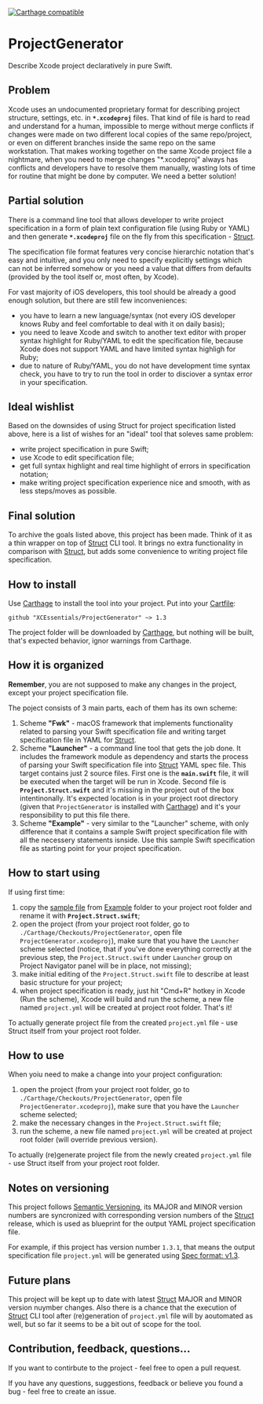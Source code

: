 [![Carthage compatible](https://img.shields.io/badge/Carthage-compatible-4BC51D.svg?style=flat)](https://github.com/Carthage/Carthage)

# ProjectGenerator

Describe Xcode project declaratively in pure Swift.

## Problem

Xcode uses an undocumented proprietary format for describing project structure, settings, etc. in **`*.xcodeproj`** files. That kind of file is hard to read and understand for a human, impossible to merge without merge conflicts if changes were made on two different local copies of the same repo/project, or even on different branches inside the same repo on the same workstation. That makes working together on the same Xcode project file a nightmare, when you need to merge changes "*.xcodeproj" always has conflicts and developers have to resolve them manually, wasting lots of time for routine that might be done by computer. We need a better solution!

## Partial solution

There is a command line tool that allows developer to write project specification in a form of plain text configuration file (using Ruby or YAML) and then generate **`*.xcodeproj`** file on the fly from this specification - [Struct](https://github.com/workshop/struct).

The specification file format features very concise hierarchic notation that's easy and intuitive, and you only need to specify explicitly settings which can not be inferred somehow or you need a value that differs from defaults (provided by the tool itself or, most often, by Xcode).

For vast majority of iOS developers, this tool should be already a good enough solution, but there are still few inconveniences:

- you have to learn a new language/syntax (not every iOS developer knows Ruby and feel comfortable to deal with it on daily basis);
- you need to leave Xcode and switch to another text editor with proper syntax highlight for Ruby/YAML to edit the specification file, because Xcode does not support YAML and have limited syntax highligh for Ruby;
- due to nature of Ruby/YAML, you do not have development time syntax check, you have to try to run the tool in order to disciover a syntax error in your specification.

## Ideal wishlist

Based on the downsides of using Struct for project specification listed above, here is a list of wishes for an "ideal" tool that soleves same problem:

- write project specification in pure Swift;
- use Xcode to edit specification file;
- get full syntax highlight and real time highlight of errors in specification notation;
- make writing project specification experience nice and smooth, with as less steps/moves as possible.

## Final solution

To archive the goals listed above, this project has been made. Think of it as a thin wrapper on top of [Struct](https://github.com/workshop/struct) CLI tool. It brings no extra functionality in comparison with [Struct](https://github.com/workshop/struct), but adds some convenience to writing project file specification.

## How to install

Use [Carthage](https://github.com/Carthage/Carthage) to install the tool into your project. Put into your [Cartfile](https://github.com/Carthage/Carthage/blob/master/Documentation/Artifacts.md#cartfile):

```
github "XCEssentials/ProjectGenerator" ~> 1.3
```

The project folder will be downloaded by [Carthage](https://github.com/Carthage/Carthage), but nothing will be built, that's expected behavior, ignor warnings from Carthage.

## How it is organized

**Remember**, you are not supposed to make any changes in the project, except your project specification file.

The poject consists of 3 main parts, each of them has its own scheme:

1. Scheme **"Fwk"** - macOS framework that implements functionality related to parsing your Swift specification file and writing target specification file in YAML for [Struct](https://github.com/workshop/struct).
2. Scheme **"Launcher"** - a command line tool that gets the job done. It includes the framework module as dependency and starts the process of parsing your Swift specification file into [Struct](https://github.com/workshop/struct) YAML spec file. This target contains just 2 source files. First one is the **`main.swift`** file, it will be executed when the target will be run in Xcode. Second file is **`Project.Struct.swift`** and it's missing in the project out of the box intentinonally. It's expected location is in your project root directory (given that `ProjectGenerator` is installed with [Carthage](https://github.com/Carthage/Carthage)) and it's your responsibility to put this file there.
3. Scheme **"Example"** - very similar to the "Launcher" scheme, with only difference that it contains a sample Swift project specification file with all the necessery statements isnside. Use this sample Swift specification file as starting point for your project specification.

## How to start using

If using first time:

1. copy the [sample file](https://github.com/XCEssentials/ProjectGenerator/blob/master/Example/Spec.swift) from [Example](https://github.com/XCEssentials/ProjectGenerator/tree/master/Example) folder to your project root folder and rename it with **`Project.Struct.swift`**;
2. open the project (from your project root folder, go to `./Carthage/Checkouts/ProjectGenerator`, open file `ProjectGenerator.xcodeproj`), make sure that you have the `Launcher` scheme selected (notice, that if you've done everything correctly at the previous step, the `Project.Struct.swift` under `Launcher` group on Project Navigator panel will be in place, not missing);
3. make initial editing of the `Project.Struct.swift` file to describe at least basic structure for your project;
4. when project specification is ready, just hit "Cmd+R" hotkey in Xcode (Run the scheme), Xcode will build and run the scheme, a new file named `project.yml` will be created at project root folder. That's it!

To actually generate project file from the created `project.yml` file - use Struct itself from your project root folder.

## How to use

When yoiu need to make a change into your project configuration:

1. open the project (from your project root folder, go to `./Carthage/Checkouts/ProjectGenerator`, open file `ProjectGenerator.xcodeproj`), make sure that you have the `Launcher` scheme selected;
2. make the necessary changes in the `Project.Struct.swift` file;
3. run the scheme, a new file named `project.yml` will be created at project root folder (will override previous version).

To actually (re)generate project file from the newly created `project.yml` file - use Struct itself from your project root folder.

## Notes on versioning

This project follows [Semantic Versioning](http://semver.org), its MAJOR and MINOR version numbers are syncronized with corresponding version numbers of the [Struct](https://github.com/workshop/struct) release, which is used as blueprint for the output YAML project specification file.

For example, if this project has version number `1.3.1`, that means the output specification file `project.yml` will be generated using [Spec format: v1.3](https://github.com/workshop/struct/wiki/Spec-format:-v1.3).

## Future plans

This project will be kept up to date with latest [Struct](https://github.com/workshop/struct) MAJOR and MINOR version nuymber changes. Also there is a chance that the execution of [Struct](https://github.com/workshop/struct) CLI tool after (re)generation of `project.yml` file will by aoutomated as well, but so far it seems to be a bit out of scope for the tool.

## Contribution, feedback, questions...

If you want to contirbute to the project - feel free to open a pull request.

If you have any questions, suggestions, feedback or believe you found a bug - feel free to create an issue.
